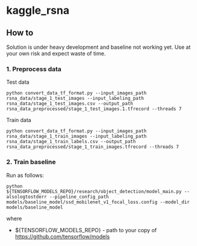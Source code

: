 # kaggle_rsna

## How to

Solution is under heavy development and baseline not working yet. Use at your own risk and expect waste of time.

### 1. Preprocess data

Test data
```
python convert_data_tf_format.py --input_images_path rsna_data/stage_1_test_images --input_labeling_path rsna_data/stage_1_test_images.csv --output_path rsna_data_preprocessed/stage_1_test_images.1.tfrecord --threads 7
```
Train data
```
python convert_data_tf_format.py --input_images_path rsna_data/stage_1_train_images --input_labeling_path rsna_data/stage_1_train_labels.csv --output_path rsna_data_preprocessed/stage_1_train_images.tfrecord --threads 7
```

### 2. Train baseline
Run as follows:
```
python ${TENSORFLOW_MODELS_REPO}/research/object_detection/model_main.py --alsologtostderr --pipeline_config_path models/baseline_model/ssd_mobilenet_v1_focal_loss.config --model_dir models/baseline_model
```
where
- ${TENSORFLOW_MODELS_REPO} - path to your copy of https://github.com/tensorflow/models